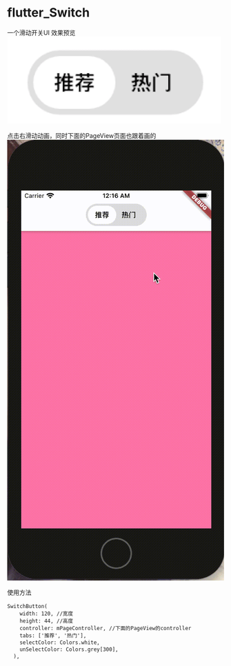 # flutter_Switch
一个滑动开关UI
效果预览
 ![image-w100](https://github.com/Luy7788/flutter_switch/blob/main/preview/icon1.png)

点击右滑动动画，同时下面的PageView页面也跟着画的
 ![image](https://github.com/Luy7788/flutter_switch/blob/main/preview/2020-11-1612.15.53.gif)
 
使用方法
```
SwitchButton(
    width: 120, //宽度
    height: 44, //高度
    controller: mPageController, //下面的PageView的controller
    tabs: ['推荐', '热门'], 
    selectColor: Colors.white,
    unSelectColor: Colors.grey[300],
  ),
```
